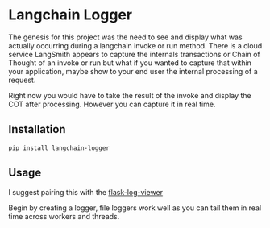 # Langchain Logger 


The genesis for this project was the need to see and display what was actually occurring during a langchain invoke or run method.
There is a cloud service LangSmith appears to capture the internals transactions or Chain of Thought of an invoke or run
but what if you wanted to capture that within your application, maybe show to your end user the internal processing of a request.

Right now you would have to take the result of the invoke and display the COT after processing. 
However you can capture it in real time.

## Installation 

```
pip install langchain-logger
```


## Usage
I suggest pairing this with the [flask-log-viewer](https://github.com/thevgergroup/flask-log-viewer)

Begin by creating a logger, file loggers work well as you can tail them in real time across workers and threads.

